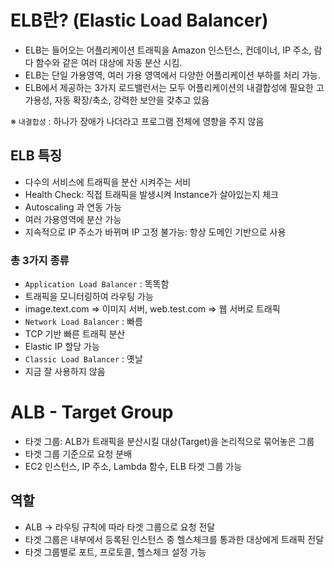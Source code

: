 # ELB란? (Elastic Load Balancer)

- ELB는 들어오는 어플리케이션 트래픽을 Amazon 인스턴스, 컨데이너, IP 주소, 람다 함수와 같은 여러 대상에 자동 분산 시킴.
- ELB는 단일 가용영역, 여러 가용 영역에서 다양한 어플리케이션 부하를 처리 가능.
- ELB에서 제공하는 3가지 로드밸런서는 모두 어플리케이션의 내결합성에 필요한 고가용성, 자동 확장/축소, 강력한 보안을 갖추고 있음

※ `내결합성` : 하나가 장애가 나더라고 프로그램 전체에 영향을 주지 않음

## ELB 특징
- 다수의 서비스에 트래픽을 분산 시켜주는 서비
- Health Check: 직접 트래픽을 발생시켜 Instance가 살아있는지 체크
- Autoscaling 과 연동 가능
- 여러 가용영역에 분산 가능
- 지속적으로 IP 주소가 바뀌며 IP 고정 불가능: 항상 도메인 기반으로 사용
### 총 3가지 종류
- `Application Load Balancer` : 똑똑함
- 트래픽을 모니터링하여 라우팅 가능
- image.text.com => 이미지 서버, web.test.com => 웹 서버로 트래픽
- `Network Load Balancer` : 빠름
- TCP 기반 빠른 트래픽 분산
- Elastic IP 할당 가능
- `Classic Load Balancer` : 옛날
- 지금 잘 사용하지 않음

# ALB - Target Group
- 타겟 그룹: ALB가 트래픽을 분산시킬 대상(Target)을 논리적으로 묶어놓은 그룹
- 타겟 그룹 기준으로 요청 분배
- EC2 인스턴스, IP 주소, Lambda 함수, ELB 타겟 그룹 가능
## 역할
- ALB → 라우팅 규칙에 따라 타겟 그룹으로 요청 전달
- 타겟 그룹은 내부에서 등록된 인스턴스 중 헬스체크를 통과한 대상에게 트래픽 전달
- 타겟 그룹별로 포트, 프로토콜, 헬스체크 설정 가능

